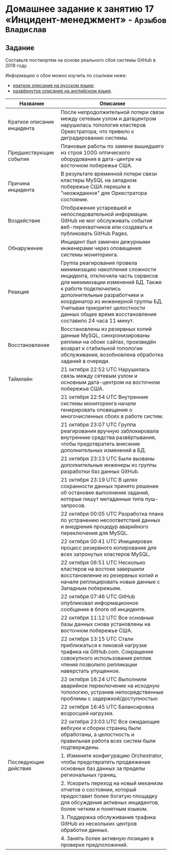 # Домашнее задание к занятию 17 «Инцидент-менеджмент» - `Арзыбов Владислав`

## Задание

Составьте постмортем на основе реального сбоя системы GitHub в 2018 году.

Информацию о сбое можно изучить по ссылкам ниже:

* [краткое описание на русском языке](https://habr.com/ru/post/427301/);
* [развёрнутое описание на английском языке](https://github.blog/2018-10-30-oct21-post-incident-analysis/).



|Название   | Описание |
|----------------------|---|
|Краткое описание инцидента|  После непродолжительной потери связи между сетевым узлом и датацентром нарушилась топология кластеров Оркестратора, что привело к деградированию системы. |
|Предшествующие события| Плановые работы по замене вышедшего из строя 100G оптического оборудования в дата-центре на восточном побережье США. |
|Причина инцидента| В результате временной потери связи кластеры MySQL на западном побережье США перешли в "неожиданное" для Оркестратора состояние.  |
|Воздействие| Отображение устаревшей и непоследовательной информации. GitHub не мог обслуживать события веб-перехватчиков или создавать и публиковать GitHub Pages. |
|Обнаружение| Инцидент был замечен дежурными инженерами через оповещения системы мониторинга. |
|Реакция|  Группа реагирования провела минимизацию накопления сложности инцидента, отключила часть сервисов для минимизации изменений БД. Также к работе подключились дополнительные разработчики и координатор из инженерной группы БД. Учитывая приоритет целостности данных общее время восстановления составило 24 часа 11 минут. |
|Восстановление| Восстановлены из резервных копий данные MySQL, синхронизированы реплики на обоих сайтах, произведён возврат к стабильной топологии обслуживания, возобновлена обработка заданий в очереди.  |
|Таймлайн| 21 октября 22:52 UTC Нарушилась связь между сетевым узлом и основным дата-центром на восточном побережье США. |
|  |  21 октября 22:54 UTC Внутренние системы мониторинга начали генерировать оповещения о многочисленных сбоях в работе систем. |
| |21 октября 23:07 UTC Группа реагирования вручную заблокировала внутренние средства развёртывания, чтобы предотвратить внесение дополнительных изменений в БД. |
| |21 октября 23:13 UTC Были вызваны дополнительные инженеры из группы разработки баз данных GitHub. |
| |21 октября 23:19 UTC В целях сохранности данных принято решение об остановке выполнения заданий, которые пишут метаданные типа пуш-запросов. |
| |22 октября 00:05 UTC Разработка плана по устранению несоответствий данных и внедрения процедур аварийного переключения для MySQL. |
| |22 октября 00:41 UTC Инициирован процесс резервного копирования для всех затронутых кластеров MySQL. |
| |22 октября 06:51 UTC Несколько кластеров на востоке завершили восстановление из резервных копий и начали реплицировать новые данные с Западным побережьем. |
| |22 октября 07:46 UTC GitHub опубликовал информационное сообщение в блоге об инциденте. |
| |22 октября 11:12 UTC Все основные базы данных снова установлены на восточном побережье США. |
| |22 октября 13:15 UTC Стали приближаться к пиковой нагрузке трафика на GitHub.com. Сокращение совокупного использования реплик чтения позволило репликации наверстать упущенное.|
| |22 октября 16:24 UTC Выполнили аварийное переключение на исходную топологию, устранив непосредственные проблемы с задержкой/доступностью |
| |22 октября 16:45 UTC Балансировка возросшей нагрузки. |
| |22 октября 23:03 UTC Все ожидающие вебхуки и сборки страниц были обработаны, а целостность и правильная работа всех систем были подтверждены.  |
|Последующие действия|  1. Измените конфигурацию Orchestrator, чтобы предотвратить продвижение основных баз данных за пределы региональных границ. |
| |2. Ускорить переход на новый механизм отчетов о состоянии, который предоставит более богатую площадку для обсуждения активных инцидентов, более четким и понятным языком.|
| |3. Поддержка обслуживания трафика GitHub из нескольких центров обработки данных. |
| |4. Занять более активную позицию в проверке предположений. |
